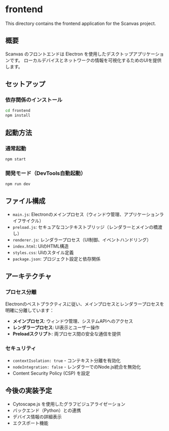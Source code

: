 # frontend

This directory contains the frontend application for the Scanvas project.

## 概要

Scanvas のフロントエンドは Electron を使用したデスクトップアプリケーションです。
ローカルデバイスとネットワークの情報を可視化するためのUIを提供します。

## セットアップ

### 依存関係のインストール

```bash
cd frontend
npm install
```

## 起動方法

### 通常起動

```bash
npm start
```

### 開発モード（DevTools自動起動）

```bash
npm run dev
```

## ファイル構成

- `main.js`: Electronのメインプロセス（ウィンドウ管理、アプリケーションライフサイクル）
- `preload.js`: セキュアなコンテキストブリッジ（レンダラーとメインの橋渡し）
- `renderer.js`: レンダラープロセス（UI制御、イベントハンドリング）
- `index.html`: UIのHTML構造
- `styles.css`: UIのスタイル定義
- `package.json`: プロジェクト設定と依存関係

## アーキテクチャ

### プロセス分離

Electronのベストプラクティスに従い、メインプロセスとレンダラープロセスを明確に分離しています：

- **メインプロセス**: ウィンドウ管理、システムAPIへのアクセス
- **レンダラープロセス**: UI表示とユーザー操作
- **Preloadスクリプト**: 両プロセス間の安全な通信を提供

### セキュリティ

- `contextIsolation: true` - コンテキスト分離を有効化
- `nodeIntegration: false` - レンダラーでのNode.js統合を無効化
- Content Security Policy (CSP) を設定

## 今後の実装予定

- Cytoscape.js を使用したグラフビジュアライゼーション
- バックエンド（Python）との連携
- デバイス情報の詳細表示
- エクスポート機能
